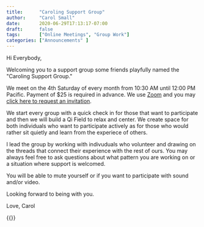 ```yaml
---
title:      "Caroling Support Group"
author:     "Carol Small"
date:       2020-06-29T17:13:17-07:00
draft:      false
tags:       ["Online Meetings", "Group Work"]
categories: ["Announcements" ]
---
```


Hi Everybody,

Welcoming you to a support group some friends playfully named the "Caroling
Support Group."

We meet on the 4th Saturday of every month from 10:30 AM until 12:00 PM Pacific.
Payment of $25 is required in advance. We use [Zoom](https://zoom.us/) and you may
[click here to request an invitation](https://groups.google.com/forum/#!forum/caroling/join).

We start every group with a quick check in for those that want to participate
and then we will build a Qi Field to relax and center. We create space for both
individuals who want to participate actively as for those who would rather sit
quietly and learn from the experiece of others.

I lead the group by working with indivuduals who volunteer and drawing on the
threads that connect their experience with the rest of ours. You may always feel
free to ask questions about what pattern you are working on or a situation where
support is welcomed.

You will be able to mute yourself or if you want to participate with sound
and/or video.

Looking forward to being with you.

Love, Carol

{{<contactform>}}
